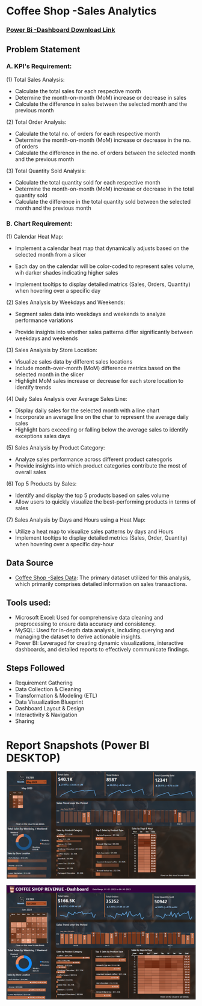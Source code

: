 # Coffee Shop -Sales Analytics

### [Power Bi -Dashboard Download Link](https://github.com/sachinbasyal/Coffee-Shop-Data-Analytics/blob/main/Power%20BI%20Dashboard%20%26%20Report/CoffeeShop-Insights.pbix)

## Problem Statement

### A. KPI's Requirement:
(1) Total Sales Analysis:
- Calculate the total sales for each respective month
- Determine the month-on-month (MoM) increase or decrease in sales
- Calculate the difference in sales between the selected month and the previous month

(2) Total Order Analysis:
- Calculate the total no. of orders for each respective month
- Determine the month-on-month (MoM) increase or decrease in the no. of orders
- Calculate the difference in the no. of orders between the selected month and the previous month

(3) Total Quantity Sold Analysis:
- Calculate the total quantity sold for each respective month
- Determine the month-on-month (MoM) increase or decrease in the total quantity sold
- Calculate the difference in the total quantity sold between the selected month and the previous month

### B. Chart Requirement:
(1) Calendar Heat Map:
- Implement a calendar heat map that dynamically adjusts based on the selected month from a slicer

- Each day on the calendar will be color-coded to represent sales volume, wih darker shades indicating higher sales

- Implement tooltips to display detailed matrics (Sales, Orders, Quantity) when hovering over a specific day

(2) Sales Analysis by Weekdays and Weekends:
- Segment sales data into weekdays and weekends to analyze performance variations

- Provide insights into whether sales patterns differ significantly between weekdays and weekends

(3) Sales Analysis by Store Location:
- Visualize sales data by different sales locations
- Include month-over-month (MoM) difference metrics based on the selected month in the slicer
- Highlight MoM sales increase or decrease for each store location to identify trends

(4) Daily Sales Analysis over Average Sales Line:
- Display daily sales for the selected month with a line chart
- Incorporate an average line on the char to represent the average daily sales
- Highlight bars exceeding or falling below the average sales to identify exceptions sales days

(5) Sales Analysis by Product Category:
- Analyze sales performance across different product cateogoris
- Provide insights into which product categories contribute the most of overall sales

(6) Top 5 Products by Sales:
- Identify and display the top 5 products based on sales volume
- Allow users to quickly visualize the best-performing products in terms of sales

(7) Sales Analysis by Days and Hours using a Heat Map:
- Utilize a heat map to visualize sales patterns by days and Hours
- Implement tooltips to display detailed metrics (Sales, Order, Quantity) when hovering over a specific day-hour

## Data Source
- [Coffee Shop -Sales Data](https://github.com/sachinbasyal/Coffee-Shop-Data-Analytics/blob/main/Dataset/Coffee%20Shop%20Sales.xlsx): The primary dataset utilized for this analysis, which primarily comprises detailed information on sales transactions.

## Tools used:
- Microsoft Excel: Used for comprehensive data cleaning and preprocessing to ensure data accuracy and consistency.
- MySQL: Used for in-depth data analysis, including querying and managing the dataset to derive actionable insights.
- Power BI: Leveraged for creating dynamic visualizations, interactive dashboards, and detailed reports to effectively communicate findings.

## Steps Followed
- Requirement Gathering
- Data Collection & Cleaning
- Transformation & Modeling (ETL)
- Data Visualization Blueprint
- Dashboard Layout & Design
- Interactivity & Navigation
- Sharing

# Report Snapshots (Power BI DESKTOP)

![Dashboard1_upload](https://github.com/sachinbasyal/Coffee-Shop-Data-Analytics/blob/main/Power%20BI%20Dashboard%20%26%20Report/dashboard-1.png)

![Dashboard2_upload](https://github.com/sachinbasyal/Coffee-Shop-Data-Analytics/blob/main/Power%20BI%20Dashboard%20%26%20Report/Dashboard-2.png)
